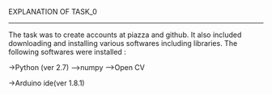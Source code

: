 EXPLANATION OF TASK_0

------------------------------------------

The task was to create accounts at piazza and github.
It also included downloading and installing various softwares including libraries.
The following softwares were installed :

 ->Python (ver 2.7)
           -->numpy
           -->Open CV
   
 ->Arduino ide(ver 1.8.1)
